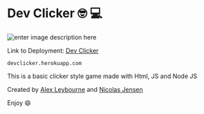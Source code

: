 ﻿# Dev Clicker :nerd_face:  :computer:

![enter image description here](https://i.ibb.co/YXtbNt6/Meta-Preview.jpg)

Link to Deployment:
[Dev Clicker](https://devclicker.herokuapp.com/)

    devclicker.herokuapp.com

This is a basic clicker style game made with Html, JS and Node JS

Created by [Alex Leybourne](https://www.alexleybourne.com/) and [Nicolas Jensen]([https://github.com/NicolasJJensen](https://github.com/NicolasJJensen))

Enjoy :smile:

